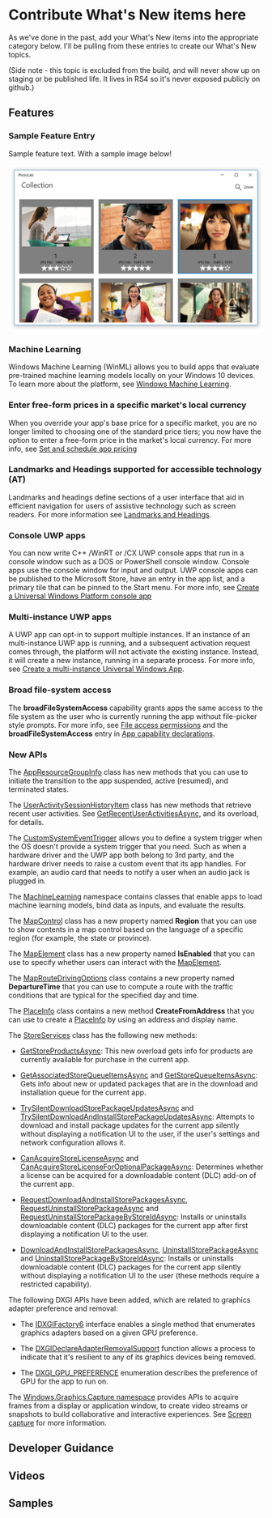 # Contribute What's New items here

As we've done in the past, add your What's New items into the appropriate category below. I'll be pulling from these entries to create our What's New topics.

(Side note - this topic is excluded from the build, and will never show up on staging or be published life. It lives in RS4 so it's never exposed publicly on github.)

## Features

### Sample Feature Entry

Sample feature text. With a sample image below!

![Screenshot of PhotoLab sample showing photo gallery page](images/PhotoLab-gallery-page.png)

### Machine Learning

Windows Machine Learning (WinML) allows you to build apps that evaluate pre-trained machine learning models locally on your Windows 10 devices. To learn more about the platform, see [Windows Machine Learning](../develop/machine-learning/index.md).

### Enter free-form prices in a specific market's local currency

When you override your app's base price for a specific market, you are no longer limited to choosing one of the standard price tiers; you now have the option to enter a free-form price in the market's local currency. For more info, see [Set and schedule app pricing](../publish/set-and-schedule-app-pricing.md)

### Landmarks and Headings supported for accessible technology (AT)

Landmarks and headings define sections of a user interface that aid in efficient navigation for users of assistive technology such as screen readers. For more information see [Landmarks and Headings](../design/accessibility/landmarks-and-headings.md).

### Console UWP apps

You can now write C++ /WinRT or /CX UWP console apps that run in a console window such as a DOS or PowerShell console window. Console apps use the console window for input and output. UWP console apps can be published to the Microsoft Store, have an entry in the app list, and a primary tile that can be pinned to the Start menu. For more info, see [Create a Universal Windows Platform console app](https://docs.microsoft.com/windows/uwp/launch-resume/console-uwp)

### Multi-instance UWP apps

A UWP app can opt-in to support multiple instances. If an instance of an multi-instance UWP app is running, and a subsequent activation request comes through, the platform will not activate the existing instance. Instead, it will create a new instance, running in a separate process. For more info, see [Create a multi-instance Universal Windows App](https://docs.microsoft.com/windows/uwp/launch-resume/multi-instance-uwp).

### Broad file-system access

The **broadFileSystemAccess** capability grants apps the same access to the file system as the user who is currently running the app without file-picker style prompts. For more info, see [File access permissions](https://docs.microsoft.com/windows/uwp/files/file-access-permissions) and the **broadFileSystemAccess** entry in [App capability declarations](https://docs.microsoft.com/windows/uwp/packaging/app-capability-declarations).


### New APIs

The [AppResourceGroupInfo](https://docs.microsoft.com/uwp/api/windows.system.appresourcegroupinfo) class has new methods that you can use to initiate the transition to the app suspended, active (resumed), and terminated states.

The [UserActivitySessionHistoryItem]() class has new methods that retrieve recent user activities. See [GetRecentUserActivitiesAsync](https://docs.microsoft.com/uwp/api/windows.applicationmodel.useractivities.useractivitychannel#Windows_ApplicationModel_UserActivities_UserActivityChannel_GetRecentUserActivitiesAsync_System_Int32_), and its overload, for details.

The [CustomSystemEventTrigger](https://docs.microsoft.com/uwp/api/windows.applicationmodel.background.customsystemeventtrigger) allows you to define a system trigger when the OS doesn't provide a system trigger that you need. Such as when a hardware driver and the UWP app both belong to 3rd party, and the hardware driver needs to raise a custom event that its app handles. For example, an audio card that needs to notify a user when an audio jack is plugged in.

The [MachineLearning](https://docs.microsoft.com/en-us/uwp/api/windows.ai.machinelearning.preview) namespace contains classes that enable apps to load machine learning models, bind data as inputs, and evaluate the results.

The [MapControl](https://docs.microsoft.com/uwp/api/windows.ui.xaml.controls.maps.mapcontrol) class has a new property named **Region** that you can use to show contents in a map control based on the language of a specific region (for example, the state or province).

The [MapElement](https://docs.microsoft.com/uwp/api/windows.ui.xaml.controls.maps.mapelement) class has a new property named **IsEnabled** that you can use to specify whether users can interact with the [MapElement](https://docs.microsoft.com/uwp/api/windows.ui.xaml.controls.maps.mapelement).

The [MapRouteDrivingOptions](https://docs.microsoft.com/uwp/api/windows.services.maps.maproutedrivingoptions) class contains a new property named **DepartureTime** that you can use to compute a route with the traffic conditions that are typical for the specified day and time.

The [PlaceInfo](https://docs.microsoft.com/uwp/api/windows.services.maps.placeinfo) class contains a new method **CreateFromAddress** that you can use to create a [PlaceInfo](https://docs.microsoft.com/uwp/api/windows.services.maps.placeinfo) by using an address and display name.

The [StoreServices](https://docs.microsoft.com/uwp/api/windows.services.store.storecontext) class has the following new methods:

* [GetStoreProductsAsync](https://docs.microsoft.com/uwp/api/windows.services.store.storecontext#Windows_Services_Store_StoreContext_GetStoreProductsAsync_Windows_Foundation_Collections_IIterable_System_String__Windows_Foundation_Collections_IIterable_System_String__Windows_Services_Store_StoreProductOptions_): This new overload gets info for products are currently available for purchase in the current app.

* [GetAssociatedStoreQueueItemsAsync](https://docs.microsoft.com/uwp/api/windows.services.store.storecontext#Windows_Services_Store_StoreContext_GetAssociatedStoreQueueItemsAsync_) and [GetStoreQueueItemsAsync](https://docs.microsoft.com/uwp/api/windows.services.store.storecontext#Windows_Services_Store_StoreContext_GetStoreQueueItemsAsync_Windows_Foundation_Collections_IIterable_System_String__): Gets info about new or updated packages that are in the download and installation queue for the current app.

* [TrySilentDownloadStorePackageUpdatesAsync](https://docs.microsoft.com/uwp/api/windows.services.store.storecontext#Windows_Services_Store_StoreContext_TrySilentDownloadStorePackageUpdatesAsync_Windows_Foundation_Collections_IIterable_Windows_Services_Store_StorePackageUpdate__) and [TrySilentDownloadAndInstallStorePackageUpdatesAsync](https://docs.microsoft.com/uwp/api/windows.services.store.storecontext#Windows_Services_Store_StoreContext_TrySilentDownloadAndInstallStorePackageUpdatesAsync_Windows_Foundation_Collections_IIterable_Windows_Services_Store_StorePackageUpdate__): Attempts to download and install package updates for the current app silently without displaying a notification UI to the user, if the user's settings and network configuration allows it.

* [CanAcquireStoreLicenseAsync](https://docs.microsoft.com/uwp/api/windows.services.store.storecontext#Windows_Services_Store_StoreContext_CanAcquireStoreLicenseAsync_) and [CanAcquireStoreLicenseForOptionalPackageAsync](https://docs.microsoft.com/uwp/api/windows.services.store.storecontext#Windows_Services_Store_StoreContext_CanAcquireStoreLicenseForOptionalPackageAsync_): Determines whether a license can be acquired for a downloadable content (DLC) add-on of the current app.

* [RequestDownloadAndInstallStorePackagesAsync](https://docs.microsoft.com/uwp/api/windows.services.store.storecontext#Windows_Services_Store_StoreContext_RequestDownloadAndInstallStorePackagesAsync_Windows_Foundation_Collections_IIterable_System_String__Windows_Services_Store_StorePackageInstallOptions_), [RequestUninstallStorePackageAsync](https://docs.microsoft.com/uwp/api/windows.services.store.storecontext#Windows_Services_Store_StoreContext_RequestUninstallStorePackageAsync_Windows_ApplicationModel_Package_) and [RequestUninstallStorePackageByStoreIdAsync](https://docs.microsoft.com/uwp/api/windows.services.store.storecontext#Windows_Services_Store_StoreContext_RequestUninstallStorePackageByStoreIdAsync_System_String_): Installs or uninstalls downloadable content (DLC) packages for the current app after first displaying a notification UI to the user.

* [DownloadAndInstallStorePackagesAsync](https://docs.microsoft.com/uwp/api/windows.services.store.storecontext#Windows_Services_Store_StoreContext_DownloadAndInstallStorePackagesAsync_Windows_Foundation_Collections_IIterable_System_String__), [UninstallStorePackageAsync](https://docs.microsoft.com/uwp/api/windows.services.store.storecontext#Windows_Services_Store_StoreContext_UninstallStorePackageAsync_Windows_ApplicationModel_Package_) and [UninstallStorePackageByStoreIdAsync](https://docs.microsoft.com/uwp/api/windows.services.store.storecontext#Windows_Services_Store_StoreContext_UninstallStorePackageByStoreIdAsync_System_String_): Installs or uninstalls downloadable content (DLC) packages for the current app silently without displaying a notification UI to the user (these methods require a restricted capability).

The following DXGI APIs have been added, which are related to graphics adapter preference and removal:

* The [IDXGIFactory6](https://msdn.microsoft.com/library/windows/desktop/mt814823) interface enables a single method that enumerates graphics adapters based on a given GPU preference.

* The [DXGIDeclareAdapterRemovalSupport](https://msdn.microsoft.com/library/windows/desktop/mt814821) function allows a process to indicate that it's resilient to any of its graphics devices being removed.

* The [DXGI_GPU_PREFERENCE](https://msdn.microsoft.com/library/windows/desktop/mt814822) enumeration describes the preference of GPU for the app to run on.

The [Windows.Graphics.Capture namespace](https://docs.microsoft.com/uwp/api/windows.graphics.capture) provides APIs to acquire frames from a display or application window, to create video streams or snapshots to build collaborative and interactive experiences. See [Screen capture](../gaming/screen-capture.md) for more information.

## Developer Guidance

## Videos

## Samples
